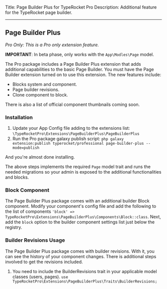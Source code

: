 Title: Page Builder Plus for TypeRocket Pro
Description: Additional feature for the TypeRocket page builder. 

---

## Page Builder Plus

*Pro Only: This is a Pro only extension feature.*

**IMPORTANT**: In beta phase, only works with the `App\Modles\Page` model.

The Pro package includes a Page Builder Plus extension that adds additional capabilities to the basic Page Builder. You must have the Page Builder extension turned on to use this extension. The new features include:

- Blocks system and component.
- Page builder revisions.
- Clone component to block.

There is also a list of official component thumbnails coming soon.

### Installation

1. Update your App Config file adding to the extensions list: `\TypeRocketPro\Extensions\PageBuilderPlus\PageBuilderPlus`
2. Run the Pro package galaxy publish script: `php galaxy extension:publish typerocket/professional page-builder-plus --mode=publish`

And you're almost done installing.

The above steps implements the required `Page` model trait and runs the needed migrations so your admin is exposed to the additional functionalities and blocks.

### Block Component

The Page Builder Plus package comes with an additional builder Block component. Modify your component's config file and add the following to the list of components `'block' => TypeRocketPro\Extensions\PageBuilderPlus\Components\Block::class`. Next, add the `block` option to the builder component settings list just below the registry.

### Builder Revisions Usage

The Page Builder Plus package comes with builder revisions. With it, you can see the history of your component changes. There is additional steps involved to get the revisions included.

1. You need to include the BuilderRevisions trait in your applicable model classes (users, pages). `use TypeRocketPro\Extensions\PageBuilderPlus\Traits\BuilderRevisions;`

### 